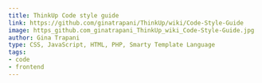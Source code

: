```yaml
---
title: ThinkUp Code style guide
link: https://github.com/ginatrapani/ThinkUp/wiki/Code-Style-Guide
image: https_github.com_ginatrapani_ThinkUp_wiki_Code-Style-Guide.jpg
author: Gina Trapani
type: CSS, JavaScript, HTML, PHP, Smarty Template Language
tags:
- code
- frontend
---
```

